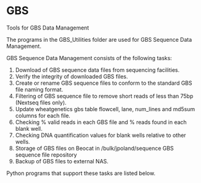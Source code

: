 GBS
===

Tools for GBS Data Management

The programs in the GBS_Utilities folder are used for GBS Sequence Data Management.

GBS Sequence Data Management consists of the following tasks:

1. Download of GBS sequence data files from sequencing facilities.
2. Verify the integrity of downloaded GBS files.
3. Create or rename GBS sequence files to conform to the standard GBS file naming format.
4. Filtering of GBS sequence file to remove short reads of less than 75bp (Nextseq files only).
5. Update wheatgenetics gbs table flowcell, lane, num_lines and md5sum columns for each file.
6. Checking % valid reads in each GBS file and % reads found in each blank well.
7. Checking DNA quantification values for blank wells relative to other wells.
8. Storage of GBS files on Beocat in /bulk/jpoland/sequence GBS sequence file repository
9. Backup of GBS files to external NAS.

Python programs that support these tasks are listed below.

